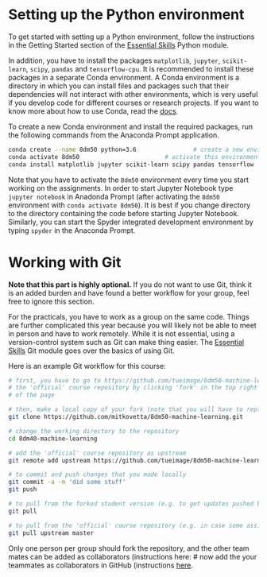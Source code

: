 # Setting up the Python environment

To get started with setting up a Python environment, follow the instructions in the Getting Started section of the [Essential Skills](https://github.com/tueimage/essential-skills/python-essentials) Python module.

In addition, you have to install the packages `matplotlib`, `jupyter`, `scikit-learn`, `scipy`, `pandas` and `tensorflow-cpu`. It is recommended to install these packages in a separate Conda environment. A Conda environment is a directory in which you can install files and packages such that their dependencies will not interact with other environments, which is very useful if you develop code for different courses or research projects. If you want to know more about how to use Conda, read the [docs](https://docs.conda.io/projects/conda/en/latest/user-guide/getting-started.html).

To create a new Conda environment and install the required packages, run the following commands from the Anaconda Prompt application.

````bash
conda create --name 8dm50 python=3.6				# create a new environment called `myenv`
conda activate 8dm50						# activate this environment
conda install matplotlib jupyter scikit-learn scipy pandas tensorflow	spyder # install the required packages
````
Note that you have to activate the `8dm50` environment every time you start working on the assignments. In order to start Jupyter Notebook type `jupyter notebook` in Anadonda Prompt (after activating the `8dm50` environment with `conda activate 8dm50`). It is best if you change directory to the directory containing the code before starting Jupyter Notebook. Similarly, you can start the Spyder integrated development environment by typing `spyder` in the Anaconda Prompt.

# Working with Git

**Note that this part is highly optional.** If you do not want to use Git, think it is an added burden and have found a better workflow for your group, feel free to ignore this section.

For the practicals, you have to work as a group on the same code. Things are further complicated this year because you will likely not be able to meet in person and have to work remotely. While it is not essential, using a version-control system such as Git can make thing easier. The [Essential Skills](https://github.com/tueimage/essential-skills/blob/master/version-control-with-git.md) Git module goes over the basics of using Git.

Here is an example Git workflow for this course:

````bash
# first, you have to go to https://github.com/tueimage/8dm50-machine-learning and fork
# the 'official' course repository by clicking 'fork' in the top right corner
# of the page

# then, make a local copy of your fork (note that you will have to replace the username mitkovetta with your own)
git clone https://github.com/mitkovetta/8dm50-machine-learning.git

# change the working directory to the repository
cd 8dm40-machine-learning

# add the 'official' course repository as upstream
git remote add upstream https://github.com/tueimage/8dm50-machine-learning.git

# to commit and push changes that you made locally
git commit -a -m 'did some stuff'
git push

# to pull from the forked student version (e.g. to get updates pushed by other group members):
git pull

# to pull from the 'official' course repository (e.g. in case some assignments have been updated):
git pull upstream master
````

Only one person per group should fork the repository, and the other team mates can be added as collaborators (instructions here: # now add the your teammates as collaborators in GitHub (instructions [here](https://docs.github.com/en/github/setting-up-and-managing-your-github-user-account/inviting-collaborators-to-a-personal-repository).
